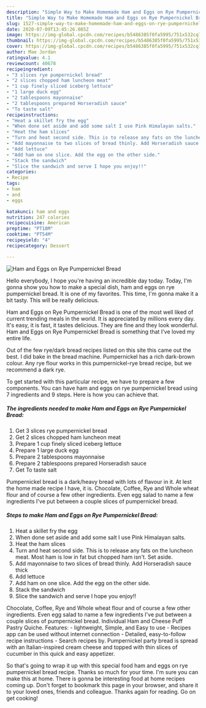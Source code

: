 ```yaml
---
description: "Simple Way to Make Homemade Ham and Eggs on Rye Pumpernickel Bread"
title: "Simple Way to Make Homemade Ham and Eggs on Rye Pumpernickel Bread"
slug: 1527-simple-way-to-make-homemade-ham-and-eggs-on-rye-pumpernickel-bread
date: 2020-07-09T13:45:26.085Z
image: https://img-global.cpcdn.com/recipes/b5486385f0fa5995/751x532cq70/ham-and-eggs-on-rye-pumpernickel-bread-recipe-main-photo.jpg
thumbnail: https://img-global.cpcdn.com/recipes/b5486385f0fa5995/751x532cq70/ham-and-eggs-on-rye-pumpernickel-bread-recipe-main-photo.jpg
cover: https://img-global.cpcdn.com/recipes/b5486385f0fa5995/751x532cq70/ham-and-eggs-on-rye-pumpernickel-bread-recipe-main-photo.jpg
author: Mae Jordan
ratingvalue: 4.1
reviewcount: 40678
recipeingredient:
- "3 slices rye pumpernickel bread"
- "2 slices chopped ham luncheon meat"
- "1 cup finely sliced iceberg lettuce"
- "1 large duck egg"
- "2 tablespoons mayonnaise"
- "2 tablespoons prepared Horseradish sauce"
- "To taste salt"
recipeinstructions:
- "Heat a skillet fry the egg"
- "When done set aside and add some salt I use Pink Himalayan salts."
- "Heat the ham slices"
- "Turn and heat second side. This is to release any fats on the luncheon meat. Most ham is low in fat but chopped ham isn&#39;t. Set aside."
- "Add mayonnaise to two slices of bread thinly. Add Horseradish sauce thick"
- "Add lettuce"
- "Add ham on one slice. Add the egg on the other side."
- "Stack the sandwich"
- "Slice the sandwich and serve I hope you enjoy!!"
categories:
- Recipe
tags:
- ham
- and
- eggs

katakunci: ham and eggs 
nutrition: 247 calories
recipecuisine: American
preptime: "PT18M"
cooktime: "PT54M"
recipeyield: "4"
recipecategory: Dessert

---
```



![Ham and Eggs on Rye Pumpernickel Bread](https://img-global.cpcdn.com/recipes/b5486385f0fa5995/751x532cq70/ham-and-eggs-on-rye-pumpernickel-bread-recipe-main-photo.jpg)

Hello everybody, I hope you're having an incredible day today. Today, I'm gonna show you how to make a special dish, ham and eggs on rye pumpernickel bread. It is one of my favorites. This time, I'm gonna make it a bit tasty. This will be really delicious.

Ham and Eggs on Rye Pumpernickel Bread is one of the most well liked of current trending meals in the world. It is appreciated by millions every day. It's easy, it is fast, it tastes delicious. They are fine and they look wonderful. Ham and Eggs on Rye Pumpernickel Bread is something that I've loved my entire life.

Out of the few rye/dark bread recipes listed on this site this came out the best. I did bake in the bread machine. Pumpernickel has a rich dark-brown colour. Any rye flour works in this pumpernickel-rye bread recipe, but we recommend a dark rye.


To get started with this particular recipe, we have to prepare a few components. You can have ham and eggs on rye pumpernickel bread using 7 ingredients and 9 steps. Here is how you can achieve that.

<!--inarticleads1-->

##### The ingredients needed to make Ham and Eggs on Rye Pumpernickel Bread:

1. Get 3 slices rye pumpernickel bread
1. Get 2 slices chopped ham luncheon meat
1. Prepare 1 cup finely sliced iceberg lettuce
1. Prepare 1 large duck egg
1. Prepare 2 tablespoons mayonnaise
1. Prepare 2 tablespoons prepared Horseradish sauce
1. Get To taste salt


Pumpernickel bread is a dark/heavy bread with lots of flavour in it. At lest the home made recipe I have, it is. Chocolate, Coffee, Rye and Whole wheat flour and of course a few other ingredients. Even egg salad to name a few ingredients I&#39;ve put between a couple slices of pumpernickel bread. 

<!--inarticleads2-->

##### Steps to make Ham and Eggs on Rye Pumpernickel Bread:

1. Heat a skillet fry the egg
1. When done set aside and add some salt I use Pink Himalayan salts.
1. Heat the ham slices
1. Turn and heat second side. This is to release any fats on the luncheon meat. Most ham is low in fat but chopped ham isn&#39;t. Set aside.
1. Add mayonnaise to two slices of bread thinly. Add Horseradish sauce thick
1. Add lettuce
1. Add ham on one slice. Add the egg on the other side.
1. Stack the sandwich
1. Slice the sandwich and serve I hope you enjoy!!


Chocolate, Coffee, Rye and Whole wheat flour and of course a few other ingredients. Even egg salad to name a few ingredients I&#39;ve put between a couple slices of pumpernickel bread. Individual Ham and Cheese Puff Pastry Quiche. Features: - lightweight, Simple, and Easy to use - Recipes app can be used without internet connection - Detailed, easy-to-follow recipe instructions - Search recipes by. Pumpernickel party bread is spread with an Italian-inspired cream cheese and topped with thin slices of cucumber in this quick and easy appetizer. 

So that's going to wrap it up with this special food ham and eggs on rye pumpernickel bread recipe. Thanks so much for your time. I'm sure you can make this at home. There is gonna be interesting food at home recipes coming up. Don't forget to bookmark this page in your browser, and share it to your loved ones, friends and colleague. Thanks again for reading. Go on get cooking!
